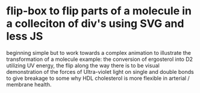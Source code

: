 # flip-box to flip parts of a molecule in a colleciton of div's using SVG and less JS
beginning simple but to work towards a complex animation
to illustrate the transformation of a molecule
example: the conversion of ergosterol into D2 utilizing UV energy, the flip
along the way there is to be visual demonstration of the forces of Ultra-violet light
on single and double bonds to give breakage to some
why HDL cholesterol is more flexible in arterial / membrane health.
